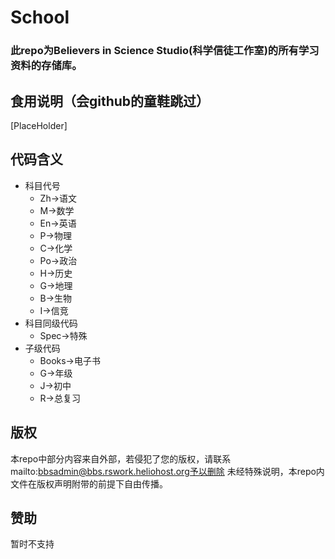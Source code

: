 # School### 此repo为Believers in Science Studio(科学信徒工作室)的所有学习资料的存储库。## 食用说明（会github的童鞋跳过）[PlaceHolder]## 代码含义- 科目代号  - Zh->语文  - M->数学  - En->英语  - P->物理  - C->化学  - Po->政治  - H->历史  - G->地理  - B->生物  - I->信竞- 科目同级代码  - Spec->特殊- 子级代码  - Books->电子书  - G->年级  - J->初中  - R->总复习## 版权本repo中部分内容来自外部，若侵犯了您的版权，请联系mailto:bbsadmin@bbs.rswork.heliohost.org予以删除未经特殊说明，本repo内文件在版权声明附带的前提下自由传播。## 赞助暂时不支持